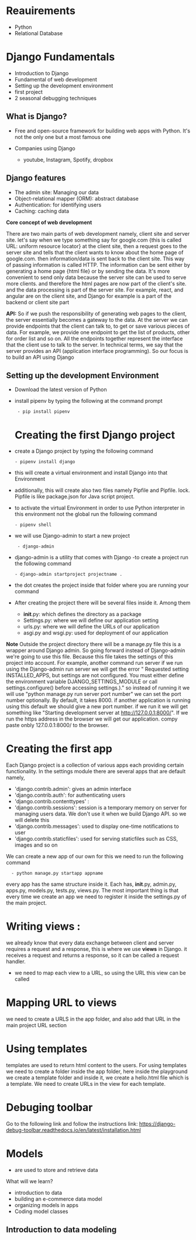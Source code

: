 # Reauirements
 - Python
 - Relational Database



 # Django Fundamentals

 - Introduction to Django
 - Fundamental of web development
 - Setting up the development environment
 - first project 
 - 2 seasonal debugging techniques


## What is Django?
- Free and open-source framework for building web apps with Python. It's not the only one but a most famous one

- Companies using Django
  - youtube, Instagram, Spotify, dropbox


## Django features
 - The admin site: Managing our data
 - Object-relational mapper (ORM): abstract database
 - Authentication: for identifying users
 - Caching: caching data

**Core concept of web development**

There are two main parts of web development namely, client site and server site. let's say when we type something say for google.com {this is called URL: uniform resource locator} at the client site,
then a request goes to the server site and tells that the client wants to know about the home page of google.com. then information/data is sent back to the client site. This way of passing information 
is called HTTP. The information can be sent either by generating a home page {html file} or by sending the data. It's more convenient to send only data because the server site can be used to serve more clients.
and therefore the html pages are now part of the client's site. and the data processing is part of the server site. For example, react, and angular are on the client site, and Django for example is a part of the backend or
client site part 


**API:**
So if we push the responsibility of generating web pages to the client, the server essentially becomes a gateway to the data. At the server we can provide endpoints that  the client can talk to,
to get or save various pieces of data. For example, we  provide one endpoint to get  the list of products, other for order list and so on. All the endpoints together represent the interface that the 
client use to talk to the server. In technical terms, we say that the server provides an API (application interface programming). So our focus is to build an API using Django


## Setting up the development Environment

- Download the latest version of Python

- install pipenv by typing the following at the command prompt

       - pip install pipenv

  # Creating the first Django project

- create a Django project by typing the following command

      - pipenv install django

- this will create a virtual environment and install Django into that Environment
- additionally, this will create also two files namely Pipfile and Pipfile. lock. Pipfile is like package.json for Java script project.
- to activate the virtual Environment in order to use Python interpreter in this environment not the global run the following command
   
      - pipenv shell

- we will use Django-admin to start a new project
  
       - django-admin

- django-admin is a utility that comes with Django
-to create a project run the following command

      - django-admin startproject projectname .

- the dot creates the project inside that folder where you are running your command

- After creating the project there will be several files inside it. Among them
 
  - __init__.py: which defines the directory as a package
  - Settings.py: where we will define our application setting 
  - urls.py: where we will define the URLs of our application
  - asgi.py and wsgi.py: used for deployment of our application

  
**Note** Outside the project directory there will be a manage.py file this is a wrapper  around Django admin. So going forward instead of Django-admin we're going to use this file. Because this
file takes the settings of this project into account. For example, another command run server if we run using the Django-admin run server we will get the error " Requested setting INSTALLED_APPS,
but settings are not configured. You must either define the environment variable DJANGO_SETTINGS_MODULE or call settings.configure() before accessing settings.)." so instead of running it we will use
"python manage.py run server port number" we can set the port number optionally. By default, it takes 8000. if another application is running using this default we should give a new port number.
if we run it we will get something like "Starting development server at http://127.0.0.1:8000/". If we run the https address in the browser we will get our application. compy paste onbly 127.0.0.1:8000/ to the browser.

# Creating the first app

Each Django project is a collection of various apps each providing certain functionality. In the settings module there are several apps that are default namely,

   - 'django.contrib.admin': gives an admin interface
   - 'django.contrib.auth': for authenticating users
   - 'django.contrib.contenttypes' : 
   - 'django.contrib.sessions': session is a temporary memory on
                                 server  for managing users data. We don't use it when we build Django API. so we will delete this
   - 'django.contrib.messages': used to display one-time notifications 
                                 to user
   - 'django.contrib.staticfiles': used for serving staticfiles such 
                                    as CSS, images and so on


We can create a new app of our own for this we need to run the following command 

      - python manage.py startapp appname

every app has the same structure inside it. Each has, __init__.py, admin.py, apps.py, models.py, tests.py, views.py. The most important thing is that every time we create an app we need to register it 
inside the settings.py of the main project.



# Writing views : 

we already know that every data exchange between client and server requires a request and a response, this is where we use **views** in Django. it receives a request and returns a response, so it can be called
a request handler.

- we need to map each view to a URL, so using the URL this view can be called


# Mapping URL to views

we need to create a URLS in the app folder, and also add that URL in the main project URL section


# Using templates

templates are used to return html content to the users. For using templates we need to create a folder inside the app folder, here inside the playground we create a template folder and inside it, 
we create a hello.html file which is a template. We need to create URLs in the view for each template.

# Debuging toolbar

Go to the following link and follow the instructions
link: https://django-debug-toolbar.readthedocs.io/en/latest/installation.html

# Models 

- are used to store and retrieve data

What will we learn?
  - introduction to data
  - building an e-commerce data model
  - organizing models in apps
  - Coding model classes

## Introduction to data modeling
  



